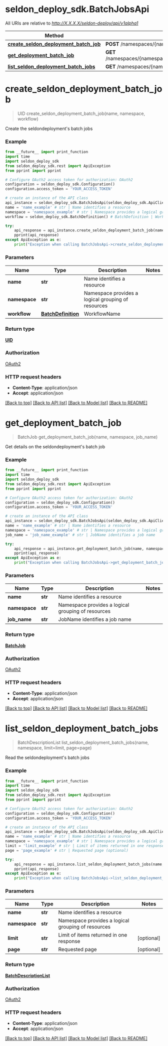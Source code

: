 # seldon_deploy_sdk.BatchJobsApi

All URIs are relative to *http://X.X.X.X/seldon-deploy/api/v1alpha1*

Method | HTTP request | Description
------------- | ------------- | -------------
[**create_seldon_deployment_batch_job**](BatchJobsApi.md#create_seldon_deployment_batch_job) | **POST** /namespaces/{namespace}/seldondeployments/{name}/batchjobs | 
[**get_deployment_batch_job**](BatchJobsApi.md#get_deployment_batch_job) | **GET** /namespaces/{namespace}/seldondeployments/{name}/batchjobs/{jobName} | 
[**list_seldon_deployment_batch_jobs**](BatchJobsApi.md#list_seldon_deployment_batch_jobs) | **GET** /namespaces/{namespace}/seldondeployments/{name}/batchjobs | 


# **create_seldon_deployment_batch_job**
> UID create_seldon_deployment_batch_job(name, namespace, workflow)



Create the seldondeployment's batch jobs

### Example
```python
from __future__ import print_function
import time
import seldon_deploy_sdk
from seldon_deploy_sdk.rest import ApiException
from pprint import pprint

# Configure OAuth2 access token for authorization: OAuth2
configuration = seldon_deploy_sdk.Configuration()
configuration.access_token = 'YOUR_ACCESS_TOKEN'

# create an instance of the API class
api_instance = seldon_deploy_sdk.BatchJobsApi(seldon_deploy_sdk.ApiClient(configuration))
name = 'name_example' # str | Name identifies a resource
namespace = 'namespace_example' # str | Namespace provides a logical grouping of resources
workflow = seldon_deploy_sdk.BatchDefinition() # BatchDefinition | WorkflowName

try:
    api_response = api_instance.create_seldon_deployment_batch_job(name, namespace, workflow)
    pprint(api_response)
except ApiException as e:
    print("Exception when calling BatchJobsApi->create_seldon_deployment_batch_job: %s\n" % e)
```

### Parameters

Name | Type | Description  | Notes
------------- | ------------- | ------------- | -------------
 **name** | **str**| Name identifies a resource | 
 **namespace** | **str**| Namespace provides a logical grouping of resources | 
 **workflow** | [**BatchDefinition**](BatchDefinition.md)| WorkflowName | 

### Return type

[**UID**](UID.md)

### Authorization

[OAuth2](../README.md#OAuth2)

### HTTP request headers

 - **Content-Type**: application/json
 - **Accept**: application/json

[[Back to top]](#) [[Back to API list]](../README.md#documentation-for-api-endpoints) [[Back to Model list]](../README.md#documentation-for-models) [[Back to README]](../README.md)

# **get_deployment_batch_job**
> BatchJob get_deployment_batch_job(name, namespace, job_name)



Get details on the seldondeployment's batch job

### Example
```python
from __future__ import print_function
import time
import seldon_deploy_sdk
from seldon_deploy_sdk.rest import ApiException
from pprint import pprint

# Configure OAuth2 access token for authorization: OAuth2
configuration = seldon_deploy_sdk.Configuration()
configuration.access_token = 'YOUR_ACCESS_TOKEN'

# create an instance of the API class
api_instance = seldon_deploy_sdk.BatchJobsApi(seldon_deploy_sdk.ApiClient(configuration))
name = 'name_example' # str | Name identifies a resource
namespace = 'namespace_example' # str | Namespace provides a logical grouping of resources
job_name = 'job_name_example' # str | JobName identifies a job name

try:
    api_response = api_instance.get_deployment_batch_job(name, namespace, job_name)
    pprint(api_response)
except ApiException as e:
    print("Exception when calling BatchJobsApi->get_deployment_batch_job: %s\n" % e)
```

### Parameters

Name | Type | Description  | Notes
------------- | ------------- | ------------- | -------------
 **name** | **str**| Name identifies a resource | 
 **namespace** | **str**| Namespace provides a logical grouping of resources | 
 **job_name** | **str**| JobName identifies a job name | 

### Return type

[**BatchJob**](BatchJob.md)

### Authorization

[OAuth2](../README.md#OAuth2)

### HTTP request headers

 - **Content-Type**: application/json
 - **Accept**: application/json

[[Back to top]](#) [[Back to API list]](../README.md#documentation-for-api-endpoints) [[Back to Model list]](../README.md#documentation-for-models) [[Back to README]](../README.md)

# **list_seldon_deployment_batch_jobs**
> BatchDescriptionList list_seldon_deployment_batch_jobs(name, namespace, limit=limit, page=page)



Read the seldondeployment's batch jobs

### Example
```python
from __future__ import print_function
import time
import seldon_deploy_sdk
from seldon_deploy_sdk.rest import ApiException
from pprint import pprint

# Configure OAuth2 access token for authorization: OAuth2
configuration = seldon_deploy_sdk.Configuration()
configuration.access_token = 'YOUR_ACCESS_TOKEN'

# create an instance of the API class
api_instance = seldon_deploy_sdk.BatchJobsApi(seldon_deploy_sdk.ApiClient(configuration))
name = 'name_example' # str | Name identifies a resource
namespace = 'namespace_example' # str | Namespace provides a logical grouping of resources
limit = 'limit_example' # str | Limit of items returned in one response (optional)
page = 'page_example' # str | Requested page (optional)

try:
    api_response = api_instance.list_seldon_deployment_batch_jobs(name, namespace, limit=limit, page=page)
    pprint(api_response)
except ApiException as e:
    print("Exception when calling BatchJobsApi->list_seldon_deployment_batch_jobs: %s\n" % e)
```

### Parameters

Name | Type | Description  | Notes
------------- | ------------- | ------------- | -------------
 **name** | **str**| Name identifies a resource | 
 **namespace** | **str**| Namespace provides a logical grouping of resources | 
 **limit** | **str**| Limit of items returned in one response | [optional] 
 **page** | **str**| Requested page | [optional] 

### Return type

[**BatchDescriptionList**](BatchDescriptionList.md)

### Authorization

[OAuth2](../README.md#OAuth2)

### HTTP request headers

 - **Content-Type**: application/json
 - **Accept**: application/json

[[Back to top]](#) [[Back to API list]](../README.md#documentation-for-api-endpoints) [[Back to Model list]](../README.md#documentation-for-models) [[Back to README]](../README.md)

